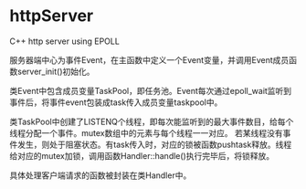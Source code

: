 # httpServer
C++ http server using EPOLL

服务器端中心为事件Event，在主函数中定义一个Event变量，并调用Event成员函数server_init()初始化。

类Event中包含成员变量TaskPool，即任务池。Event每次通过epoll_wait监听到事件后，将事件event包装成task传入成员变量taskpool中。

类TaskPool中创建了LISTENQ个线程，即每次能监听到的最大事件数目，给每个线程分配一个事件。mutex数组中的元素与每个线程一一对应。
若某线程没有事件发生，则处于阻塞状态。有task传入时，对应的锁被函数pushtask释放。线程给对应的mutex加锁，调用函数Handler::handle()执行完毕后，将锁释放。

具体处理客户端请求的函数被封装在类Handler中。
